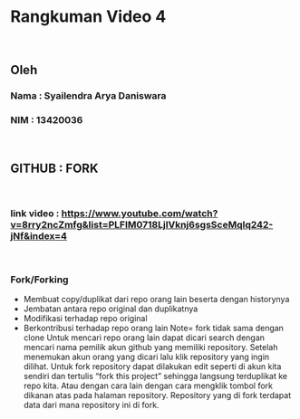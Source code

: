 # Rangkuman Video 4

<p>&nbsp;</p>

## Oleh
### Nama : Syailendra Arya Daniswara
### NIM  : 13420036

<p>&nbsp;</p>

## GITHUB : FORK

<p>&nbsp;</p>

### link video : https://www.youtube.com/watch?v=8rry2ncZmfg&list=PLFIM0718LjIVknj6sgsSceMqlq242-jNf&index=4

<p>&nbsp;</p>

### Fork/Forking
-	Membuat copy/duplikat dari repo orang lain beserta dengan historynya
-	Jembatan antara repo original dan duplikatnya
-	Modifikasi terhadap repo original
-	Berkontribusi terhadap repo orang lain
Note= fork tidak sama dengan clone
Untuk mencari repo orang lain dapat dicari search dengan mencari nama pemilik akun github yang memiliki repository. 
Setelah menemukan akun orang yang dicari lalu klik repository yang ingin dilihat. 
Untuk fork repository dapat dilakukan edit seperti di akun kita sendiri dan tertulis “fork this project” sehingga langsung terduplikat ke repo kita. 
Atau dengan cara lain dengan cara mengklik tombol fork dikanan atas pada halaman repository. Repository  yang di fork  terdapat data dari mana repository ini di fork. 
